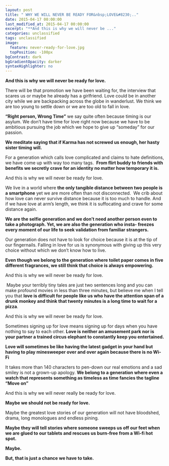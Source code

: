 ```yaml
---
layout: post
title: " WHY WE WILL NEVER BE READY FOR&nbsp;LOVE&#8230;.."
date: 2015-04-17 00:00:00
last_modified_at: 2015-04-17 00:00:00
excerpt: "**And this is why we will never be ..." 
categories: unclassified
tags: unclassified
image: 
  feature: never-ready-for-love.jpg
  topPosition: -100px
bgContrast: dark
bgGradientOpacity: darker
syntaxHighlighter: no
---
```


				

			



						


		


			



		



**And this is why we will never be ready for love.** 

There will be that promotion we have been waiting for, the interview that scares us or maybe he already has a girlfriend. Love could be in another city while we are backpacking across the globe in wanderlust. We think we are too young to settle down or we are too old to fall in love.

**“Right person, Wrong Time”** we say quite often because timing is our asylum. We don’t have time for love right now because we have to be ambitious pursuing the job which we hope to give up “someday” for our passion.

**We meditate saying that if Karma has not screwed us enough, her hasty sister timing will.**

For a generation which calls love complicated and claims to hate definitions, we have come up with way too many tags.  **From flirt buddy to friends with benefits we secretly crave for an identity no matter how temporary it is.** 

And this is why we will never be ready for love.

We live in a world where **the only tangible distance between two people is a smartphone** yet we are more often than not disconnected.  We crib about how love can never survive distance because it is too much to handle. And if we have love at arm’s length, we think it is suffocating and crave for some distance again.

**We are the selfie generation and we don’t need another person even to take a photograph. Yet, we are also the generation who insta- freezes every moment of our life to seek validation from familiar strangers.** 

Our generation does not have to look for choice because it is at the tip of our fingernails. Falling in love for us is synonymous with giving up this very choice without which we don&#8217;t know how to live.

**Even though we belong to the generation where toilet paper comes in five different fragrances, we still think that choice is always empowering.**

And this is why we will never be ready for love.

 Maybe your terribly tiny tales are just two sentences long and you can make profound movies in less than three minutes, but believe me when I tell you that **love is difficult for people like us who have the attention span of a drunk monkey and think that twenty minutes is a long time to wait for a pizza**.

And this is why we will never be ready for love.

Sometimes signing up for love means signing up for days when you have nothing to say to each other. **Love is neither an amusement park nor is your partner a trained circus elephant to constantly keep you entertained.** 

**Love will sometimes be like having the latest gadget in your hand but having to play minesweeper over and over again because there is no Wi-Fi**

It takes more than 140 characters to pen-down our real emotions and a sad smiley is not a grown-up apology. **We belong to a generation where even a watch that represents something as timeless as time fancies the tagline “Move on”**

And this is why we will never really be ready for love.

**Maybe we should not be ready for love.** 

Maybe the greatest love stories of our generation will not have bloodshed, drama, long monologues and endless pining.

**Maybe they will tell stories where someone sweeps us off our feet when we are glued to our tablets and rescues us burn-free from a Wi-fi hot spot.**

**Maybe.**

**But, that is just a chance we have to take.** 

					

			

				
